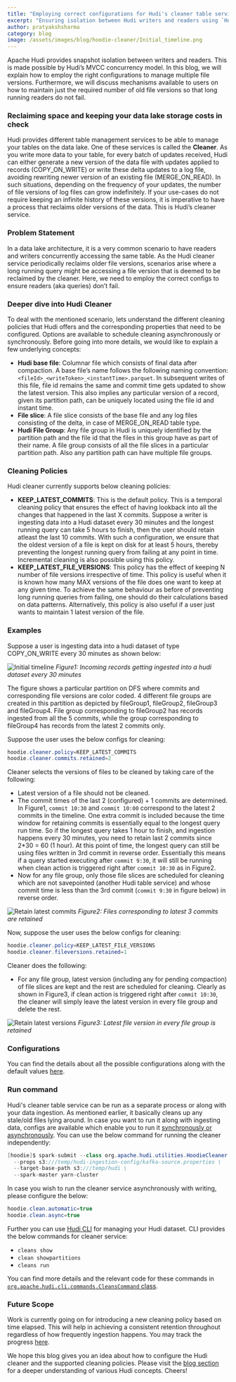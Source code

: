 ```yaml
---
title: "Employing correct configurations for Hudi's cleaner table service"
excerpt: "Ensuring isolation between Hudi writers and readers using `HoodieCleaner.java`"
author: pratyakshsharma
category: blog
image: /assets/images/blog/hoodie-cleaner/Initial_timeline.png
---
```


Apache Hudi provides snapshot isolation between writers and readers. This is made possible by Hudi’s MVCC concurrency model. In this blog, we will explain how to employ the right configurations to manage multiple file versions. Furthermore, we will discuss mechanisms available to users on how to maintain just the required number of old file versions so that long running readers do not fail. 

<!--truncate-->
### Reclaiming space and keeping your data lake storage costs in check

Hudi provides different table management services to be able to manage your tables on the data lake. One of these services is called the **Cleaner**. As you write more data to your table, for every batch of updates received, Hudi can either generate a new version of the data file with updates applied to records (COPY_ON_WRITE) or write these delta updates to a log file, avoiding rewriting newer version of an existing file (MERGE_ON_READ). In such situations, depending on the frequency of your updates, the number of file versions of log files can grow indefinitely. If your use-cases do not require keeping an infinite history of these versions, it is imperative to have a process that reclaims older versions of the data. This is Hudi’s cleaner service.

### Problem Statement

In a data lake architecture, it is a very common scenario to have readers and writers concurrently accessing the same table. As the Hudi cleaner service periodically reclaims older file versions, scenarios arise where a long running query might be accessing a file version that is deemed to be reclaimed by the cleaner. Here, we need to employ the correct configs to ensure readers (aka queries) don’t fail.

### Deeper dive into Hudi Cleaner

To deal with the mentioned scenario, lets understand the  different cleaning policies that Hudi offers and the corresponding properties that need to be configured. Options are available to schedule cleaning asynchronously or synchronously. Before going into more details, we would like to explain a few underlying concepts:

 - **Hudi base file**: Columnar file which consists of final data after compaction. A base file’s name follows the following naming convention: `<fileId>_<writeToken>_<instantTime>.parquet`. In subsequent writes of this file, file id remains the same and commit time gets updated to show the latest version. This also implies any particular version of a record, given its partition path, can be uniquely located using the file id and instant time. 
 - **File slice**: A file slice consists of the base file and any log files consisting of the delta, in case of MERGE_ON_READ table type.
 - **Hudi File Group**: Any file group in Hudi is uniquely identified by the partition path and the  file id that the files in this group have as part of their name. A file group consists of all the file slices in a particular partition path. Also any partition path can have multiple file groups.

### Cleaning Policies

Hudi cleaner currently supports below cleaning policies:

 - **KEEP_LATEST_COMMITS**: This is the default policy. This is a temporal cleaning policy that ensures the effect of having lookback into all the changes that happened in the last X commits. Suppose a writer is ingesting data  into a Hudi dataset every 30 minutes and the longest running query can take 5 hours to finish, then the user should retain atleast the last 10 commits. With such a configuration, we ensure that the oldest version of a file is kept on disk for at least 5 hours, thereby preventing the longest running query from failing at any point in time. Incremental cleaning is also possible using this policy.
 - **KEEP_LATEST_FILE_VERSIONS**: This policy has the effect of keeping N number of file versions irrespective of time. This policy is useful when it is known how many MAX versions of the file does one want to keep at any given time. To achieve the same behaviour as before of preventing long running queries from failing, one should do their calculations based on data patterns. Alternatively, this policy is also useful if a user just wants to maintain 1 latest version of the file.

### Examples

Suppose a user is ingesting data into a hudi dataset of type COPY_ON_WRITE every 30 minutes as shown below:

![Initial timeline](/assets/images/blog/hoodie-cleaner/Initial_timeline.png)
_Figure1: Incoming records getting ingested into a hudi dataset every 30 minutes_

The figure shows a particular partition on DFS where commits and corresponding file versions are color coded. 4 different file groups are created in this partition as depicted by fileGroup1, fileGroup2, fileGroup3 and fileGroup4. File group corresponding to fileGroup2 has records ingested from all the 5 commits, while the group corresponding to fileGroup4 has records from the latest 2 commits only.

Suppose the user uses the below configs for cleaning:

```java
hoodie.cleaner.policy=KEEP_LATEST_COMMITS
hoodie.cleaner.commits.retained=2
```

Cleaner selects the versions of files to be cleaned by taking care of the following:

 - Latest version of a file should not be cleaned.
 - The commit times of the last 2 (configured) + 1 commits are determined. In Figure1, `commit 10:30` and `commit 10:00` correspond to the latest 2 commits in the timeline. One extra commit is included because the time window for retaining commits is essentially equal to the longest query run time. So if the longest query takes 1 hour to finish, and ingestion happens every 30 minutes, you need to retain last 2 commits since 2*30 = 60 (1 hour). At this point of time, the longest query can still be using files written in 3rd commit in reverse order. Essentially this means if a query started executing after `commit 9:30`, it will still be running when clean action is triggered right after `commit 10:30` as in Figure2. 
 -  Now for any file group, only those file slices are scheduled for cleaning which are not savepointed (another Hudi table service) and whose commit time is less than the 3rd commit (`commit 9:30` in figure below) in reverse order.

![Retain latest commits](/assets/images/blog/hoodie-cleaner/Retain_latest_commits.png)
_Figure2: Files corresponding to latest 3 commits are retained_

Now, suppose the user uses the below configs for cleaning:

```java
hoodie.cleaner.policy=KEEP_LATEST_FILE_VERSIONS
hoodie.cleaner.fileversions.retained=1
```

Cleaner does the following:

 - For any file group, latest version (including any for pending compaction) of file slices are kept and the rest are scheduled for cleaning. Clearly as shown in Figure3, if clean action is triggered right after `commit 10:30`, the cleaner will simply leave the latest version in every file group and delete the rest.

![Retain latest versions](/assets/images/blog/hoodie-cleaner/Retain_latest_versions.png)
_Figure3: Latest file version in every file group is retained_

### Configurations

You can find the details about all the possible configurations along with the default values [here](https://hudi.apache.org/docs/configurations#compaction-configs).

### Run command

Hudi's cleaner table service can be run as a separate process or along with your data ingestion. As mentioned earlier, it basically cleans up any stale/old files lying around. In case you want to run it along with ingesting data, configs are available which enable you to run it [synchronously or asynchronously](https://hudi.apache.org/docs/configurations#withAsyncClean). You can use the below command for running the cleaner independently:

```java
[hoodie]$ spark-submit --class org.apache.hudi.utilities.HoodieCleaner \
  --props s3:///temp/hudi-ingestion-config/kafka-source.properties \
  --target-base-path s3:///temp/hudi \
  --spark-master yarn-cluster
```

In case you wish to run the cleaner service asynchronously with writing, please configure the below:

```java
hoodie.clean.automatic=true
hoodie.clean.async=true
```

Further you can use [Hudi CLI](https://hudi.apache.org/docs/deployment#cli) for managing your Hudi dataset. CLI provides the below commands for cleaner service:

 - `cleans show`
 - `clean showpartitions`
 - `cleans run`

You can find more details and the relevant code for these commands in [`org.apache.hudi.cli.commands.CleansCommand` class](https://github.com/apache/hudi/blob/master/hudi-cli/src/main/java/org/apache/hudi/cli/commands/CleansCommand.java). 

### Future Scope

Work is currently going on for introducing a new cleaning policy based on time elapsed. This will help in achieving a consistent retention throughout regardless of how frequently ingestion happens. You may track the progress [here](https://issues.apache.org/jira/browse/HUDI-349).

We hope this blog gives you an idea about how to configure the Hudi cleaner and the supported cleaning policies. Please visit the [blog section](https://hudi.apache.org/blog) for a deeper understanding of various Hudi concepts. Cheers!